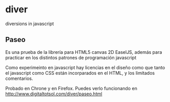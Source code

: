 diver
=====

diversions in javascript

Paseo
----
Es una prueba de la librería para HTML5 canvas 2D EaselJS, además para practicar en los distintos patrones de programación javascript

Como experimeinto en javascript hay licencias en el diseño como que tanto el javascript como CSS están incorparados en el HTML, y los limitados comentarios.

Probado en Chrone y en Firefox. Puedes verlo funcionando en http://www.digitaltotsol.com/diver/paseo.html
